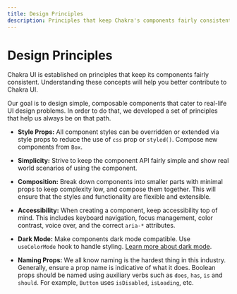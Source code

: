 ```yaml
---
title: Design Principles
description: Principles that keep Chakra's components fairly consistent
---
```


# Design Principles

Chakra UI is established on principles that keep its components fairly
consistent. Understanding these concepts will help you better contribute to
Chakra UI.

Our goal is to design simple, composable components that cater to real-life UI
design problems. In order to do that, we developed a set of principles that help
us always be on that path.

- **Style Props:** All component styles can be overridden or extended via style
  props to reduce the use of `css` prop or `styled()`. Compose new components from `Box`.

- **Simplicity:** Strive to keep the component API fairly simple and show real
  world scenarios of using the component.

- **Composition:** Break down components into smaller parts with minimal props
  to keep complexity low, and compose them together. This will ensure that the
  styles and functionality are flexible and extensible.

- **Accessibility:** When creating a component, keep accessibility top of mind.
  This includes keyboard navigation, focus management, color contrast, voice
  over, and the correct `aria-*` attributes.

- **Dark Mode:** Make components dark mode compatible. Use `useColorMode` hook
  to handle styling. [Learn more about dark mode](/docs/features/color-mode).

- **Naming Props:** We all know naming is the hardest thing in this industry.
  Generally, ensure a prop name is indicative of what it does. Boolean props
  should be named using auxiliary verbs such as `does`, `has`, `is` and
  `should`. For example, `Button` uses `isDisabled`, `isLoading`, etc.